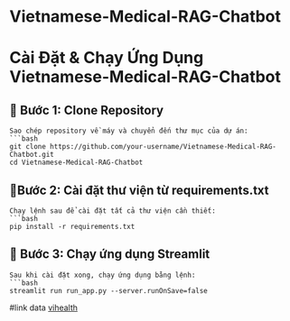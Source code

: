 # Vietnamese-Medical-RAG-Chatbot
# Cài Đặt & Chạy Ứng Dụng Vietnamese-Medical-RAG-Chatbot

## 📌 Bước 1: Clone Repository
    Sao chép repository về máy và chuyển đến thư mục của dự án:
    ```bash
    git clone https://github.com/your-username/Vietnamese-Medical-RAG-Chatbot.git
    cd Vietnamese-Medical-RAG-Chatbot

## 📌Bước 2: Cài đặt thư viện từ requirements.txt
    Chạy lệnh sau để cài đặt tất cả thư viện cần thiết:
    ```bash
    pip install -r requirements.txt
## 📌 Bước 3: Chạy ứng dụng Streamlit
    Sau khi cài đặt xong, chạy ứng dụng bằng lệnh:
    ```bash
    streamlit run run_app.py --server.runOnSave=false

#link data [vihealth](https://huggingface.co/datasets/itdainb/VIETNAMESE_RAG)

